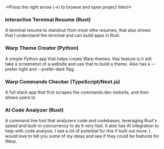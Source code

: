 ->Press the right arrow (→) to browse and open project links!<-

### Interactive Terminal Resume (Rust)

A terminal resume to standout from most othe resumes, that also shows that I understand the terminal and can build apps in Rust.

### Warp Theme Creator (Python)

A simple Python app that helps create Warp themes. Key feature is it will take a screenshot of a website and use that to build a theme. Also has a --prefer-light and --prefer-dark flag.

### Warp Commands Checker (TypeScript/Next.js)

A full stack app that first scrapes the commands.dev website, and then allows users to

### AI Code Analyzer (Rust)

A command line tool that analyzers code and codebases, leveraging Rust's speed and built-in concurrency to do it very fast. It also has AI integration to help with code analysis. I see a lot of potential for this if built out more. I would love to tell you some of my ideas and see if they could be features for Warp.
